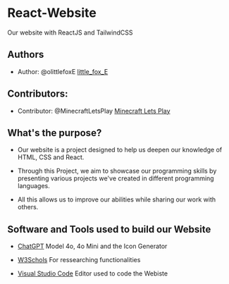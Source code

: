 # React-Website
Our website with ReactJS and TailwindCSS

## Authors
- Author: @olittlefoxE [little_fox_E](https://github.com/olittlefoxE)

## Contributors:
- Contributor: @MinecraftLetsPlay [Minecraft Lets Play](https://github.com/MinecraftLetsPlay)

## What's the purpose?
- Our website is a project designed to help us deepen our knowledge of HTML, CSS and React.

- Through this Project, we aim to showcase our programming skills by presenting various projects we've created in different programming languages.

- All this allows us to improve our abilities while sharing our work with others.

## Software and Tools used to build our Website
- [ChatGPT](https://chatgpt.com/) Model 4o, 4o Mini and the Icon Generator

- [W3Schols](https://www.w3schools.com) For ressearching functionalities

- [Visual Studio Code](https://code.visualstudio.com/) Editor used to code the Webiste